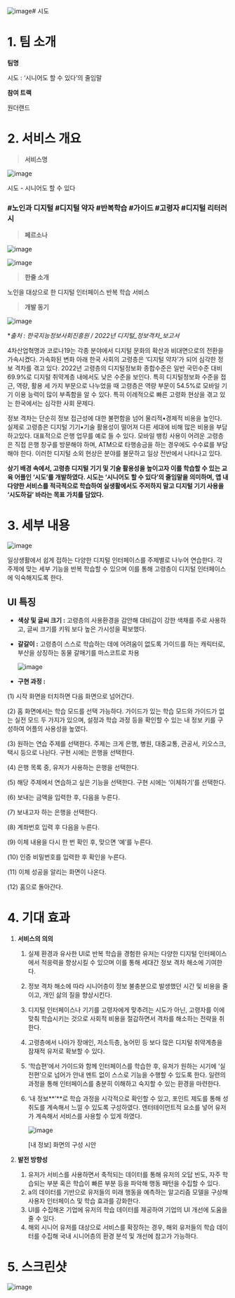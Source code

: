 ![image](https://github.com/Jiin98/Senior-can-do-it/assets/121376065/a9976e63-c845-4b10-a0cc-309f6cde3c09)# 시도


# 1. 팀 소개



**팀명**

시도 : ‘시니어도 할 수 있다’의 줄임말

**참여 트랙**

원더랜드

# 2. 서비스 개요



> **서비스명**
> 

![image](https://github.com/Jiin98/Senior-can-do-it/assets/121376065/3d7c4326-adc4-4fc2-be79-2a219fcdce88)


시도 - 시니어도 할 수 있다

### #노인과 디지털 #디지털 약자 #반복학습 #가이드 #고령자 #디지털 리터러시

> **페르소나**
> 

![image](https://github.com/Jiin98/Senior-can-do-it/assets/121376065/e7599bf3-07f2-4bf3-a0bc-563ccab72989)


![image](https://github.com/Jiin98/Senior-can-do-it/assets/121376065/5b221b69-0666-4edb-b355-728975f557e1)


> **한줄 소개**
> 

노인을 대상으로 한 디지털 인터페이스 반복 학습 서비스

> **개발 동기**
> 

![image](https://github.com/Jiin98/Senior-can-do-it/assets/121376065/91987ee4-689a-4226-a671-aa04938276db)


**출처 : 한국지능정보사회진흥원 / 2022년 디지털_정보격차_보고서*

 4차산업혁명과 코로나19는 각종 분야에서 디지털 문화의 확산과 비대면으로의 전환을 가속시켰다. 가속화된 변화 아래 한국 사회의 고령층은 ‘디지털 약자’가 되어 심각한 정보 격차를 겪고 있다.
 2022년 고령층의 디지털정보화 종합수준은 일반 국민수준 대비 69.9%로 디지털 취약계층 내에서도 낮은 수준을 보인다. 특히 디지털정보화 수준을 접근, 역량, 활용 세 가지 부문으로 나누었을 때 고령층은 역량 부문이 54.5%로 모바일 기기 이용 능력이 많이 부족함을 알 수 있다. 특히 이례적으로 빠른 고령화 현상을 겪고 있는 한국에서는 심각한 사회 문제다.

 정보 격차는 단순히 정보 접근성에 대한 불편함을 넘어 물리적•경제적 비용을 높인다. 실제로 고령층은 디지털 기기•기술 활용성이 떨어져 다른 세대에 비해 많은 비용을 부담하고있다. 대표적으로 은행 업무를 예로 들 수 있다. 모바일 뱅킹 사용이 어려운 고령층은 직접 은행 창구를 방문해야 하며, ATM으로 타행송금을 하는 경우에도 수수료를 부담해야 한다. 이러한 디지털 소외 현상은 분야를 불문하고 일상 전반에서 나타나고 있다. 

 **상기 배경 속에서, 고령층 디지털 기기 및 기술 활용성을 높이고자 이를 학습할 수 있는 교육 어플인 ‘시도’를 개발하였다. 시도는 ‘시니어도 할 수 있다’의 줄임말을 의미하며, 앱 내 다양한 서비스를 적극적으로 학습하여 실생활에서도 주저하지 말고 디지털 기기 사용을 ‘시도하길’ 바라는 목표 가치를 담았다.** 

# 3. 세부 내용



![image](https://github.com/Jiin98/Senior-can-do-it/assets/121376065/60658ed7-dea9-4055-8e9a-d3b5857f9760)


일상생활에서 쉽게 접하는 다양한 디지털 인터페이스를 주제별로 나누어 연습한다. 각 주제에 맞는 세부 기능을 반복 학습할 수 있으며 이를 통해 고령층이 디지털 인터페이스에 익숙해지도록 한다.

## **UI 특징**

- **색상 및 글씨 크기 :** 고령층의 사용환경을 감안해 대비감이 강한 색채를 주로 사용하고, 글씨 크기를 키워 보다 높은 가시성을 확보했다.
    

    
- **갈갈이 :** 고령층이 스스로 학습하는 데에 어려움이 없도록 가이드를 하는 캐릭터로, 부산을 상징하는 동물 갈매기를 마스코트로 차용
    
    ![image](https://github.com/Jiin98/Senior-can-do-it/assets/121376065/74b92773-6adb-4b7c-8976-a9a351296a63)


- **구현 과정 :**

(1) 시작 화면을 터치하면 다음 화면으로 넘어간다.

(2) 홈 화면에서는 학습 모드를 선택 가능하다. 가이드가 있는 학습 모드와 가이드가 없는 실전 모드 두 가지가 있으며, 설정과 학습 과정 등을 확인할 수 있는 내 정보 키를 구성하여 어플의 사용성을 높였다.

(3) 원하는 연습 주제를 선택한다. 주제는 크게 은행, 병원, 대중교통, 관공서, 키오스크, 택시 등으로 나뉜다. 구현 시에는 은행을 선택한다.

(4) 은행 목록 중, 유저가 사용하는 은행을 선택한다.

(5) 해당 주제에서 연습하고 싶은 기능을 선택한다. 구현 시에는 ‘이체하기’를 선택한다.

(6) 보내는 금액을 입력한 후, 다음을 누른다.

(7) 보내고자 하는 은행을 선택한다.

(8) 계좌번호 입력 후 다음을 누른다.

(9) 이체 내용을 다시 한 번 확인 후, 맞으면 ‘예’를 누른다.

(10) 인증 비밀번호를 입력한 후 확인을 누른다.

(11) 이체 성공을 알리는 화면이 나온다.

(12) 홈으로 돌아간다.

# 4. 기대 효과



1. **서비스의 의의**
    1. 실제 환경과 유사한 UI로 반복 학습을 경험한 유저는 다양한 디지털 인터페이스에서 적응력을 향상시킬 수 있으며 이를 통해 세대간 정보 격차 해소에 기여한다.
    2. 정보 격차 해소에 따라 시니어층이 정보 불충분으로 발생했던 시간 및 비용을 줄이고, 개인 삶의 질을 향상시킨다.
    3. 디지털 인터페이스나 기기를 고령자에게 맞추려는 시도가 아닌, 고령자를 이에 맞춰 학습시키는 것으로  사회적 비용을 절감하면서 격차를 해소하는 전략을 취한다.
    4. 고령층에서 나아가  장애인, 저소득층, 농어민 등 보다 많은 디지털 취약계층을 잠재적 유저로 확보할 수 있다.
    5. ‘학습편’에서 가이드와 함께 인터페이스를 학습한 후, 유저가 원하는 시기에 ‘실전편’으로 넘어가 안내 멘트 없이 스스로 기능을 수행할 수 있도록 한다. 일련의 과정을 통해 인터페이스를 충분히 이해하고 숙지할 수 있는 환경을 마련한다.
    6. ‘내 정보**’**로 학습 과정을 시각적으로 확인할 수 있고,  포인트 제도를 통해 성취도를 계속해서 느낄 수 있도록 구성하였다. 엔터테이먼트적 요소를 넣어 유저가 계속해서 서비스를 사용할 수 있게 하였다.
        
        ![image](https://github.com/Jiin98/Senior-can-do-it/assets/121376065/1c919a41-9941-40a0-9f3c-ddbcccf07125)

        
        [내 정보] 화면의 구성 시안
        
2. **발전 방향성**
    1. 유저가 서비스를 사용하면서 축적되는 데이터를 통해 유저의 오답 빈도, 자주 학습되는 부분 혹은 학습이 빠른 부분 등을 파악해 행동 패턴을 수집할 수 있다. 
    2. a의 데이터를 기반으로 유저들의 미래 행동을 예측하는 알고리즘 모델을 구상해 사용자 인터페이스 및 학습 효과를 강화한다. 
    3. UI를 수집해온 기업에 유저의 학습 데이터를 제공하여 기업의 UI 개선에 도움을 줄 수 있다.
    4. 해외 시니어 유저를 대상으로 서비스를 확장하는 경우, 해외 유저들의 학습 데이터를 수집해 국내 시니어층의 환경 분석 및 개선에 참고가 가능하다.

# 5. 스크린샷



![image](https://github.com/Jiin98/Senior-can-do-it/assets/121376065/b4467edc-14b7-4637-9030-812ca2d95d85)


